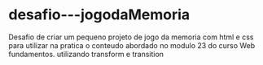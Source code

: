 # desafio---jogodaMemoria
Desafio de criar um pequeno projeto de jogo da memoria com html e css para utilizar na pratica o conteudo abordado no modulo 23 do curso Web fundamentos. utilizando transform e transition 
